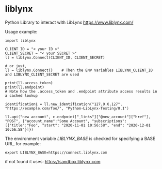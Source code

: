# liblynx

Python Library to interact with LibLynx https://www.liblynx.com/

Usage example:

```
import liblynx

CLIENT_ID = "< your ID >"
CLIENT_SECRET = "< your SECRET >"
ll = liblynx.Connect(CLIENT_ID, CLIENT_SECRET)

# or just,
ll = liblynx.Connect()    # Then the ENV Variables LIBLYNX_CLIENT_ID and LIBLYNX_CLIENT_SECRET are used

print(ll.access_token)
print(ll.endpoint)
# Note how the .access_token and .endpoint attribute access results in a cached lookup

identification1 = ll.new_identification("127.0.0.127", "https://example.com/foo/", "Python-LibLynx-Testing/0.1")

ll.api("new account", c.endpoint["_links"]["@new_account"]["href"], "POST", {"account_name":"Some Account", "subscriptions":[{"title":"Foo", "start": "2020-11-01 10:56:58", "end": "2020-12-01 10:56:58"}]})

```

The environment variable _LIBLYNX_BASE_ is checked for specifying a BASE URL, for example:

`export LIBLYNX_BASE=https://connect.liblynx.com`

if not found it uses: https://sandbox.liblynx.com
